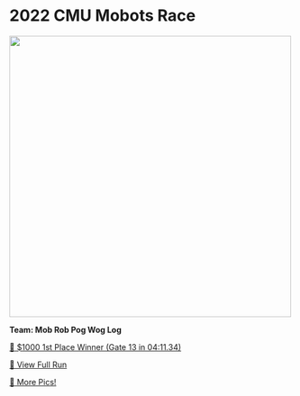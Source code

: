 # 2022 CMU Mobots Race

<img src="https://i.imgur.com/dRGUG92.jpeg" width="500">

**Team: Mob Rob Pog Wog Log**

[🔗 $1000 1st Place Winner (Gate 13 in 04:11.34)](https://www.cs.cmu.edu/mobot/winners.html)

[🔗 View Full Run](https://youtu.be/RN4rVmhpZew?t=116)

[🔗 More Pics!](https://photos.app.goo.gl/PFGtJ7xGLMjCb5uG8)
